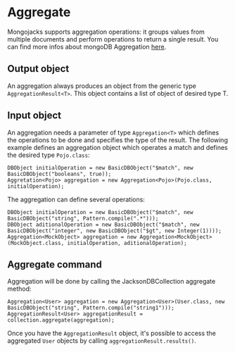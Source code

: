 Aggregate
=========

Mongojacks supports aggregation operations: it groups values from multiple documents and perform operations to return a single result. You can find more infos about mongoDB Aggregation [here](http://docs.mongodb.org/manual/aggregation/).

Output object
-------------
An aggregation always produces an object from the generic type `AggregationResult<T>`. This object contains a list of object of desired type T.

Input object
------------
An aggregation needs a parameter of type `Aggregation<T>` which defines the operations to be done and specifies the type of the result. The following example defines an aggregation object which operates a match and defines the desired type `Pojo.class`:

```
DBObject initialOperation = new BasicDBObject("$match", new BasicDBObject("booleans", true));
Aggretation<Pojo> aggregation = new Aggregation<Pojo>(Pojo.class, initialOperation);
```

The aggregation can define several operations:

```
DBObject initialOperation = new BasicDBObject("$match", new BasicDBObject("string", Pattern.compile(".*")));
DBObject aditionalOperation = new BasicDBObject("$match", new BasicDBObject("integer", new BasicDBObject("$gt", new Integer(1))));
Aggregation<MockObject> aggregation = new Aggregation<MockObject>(MockObject.class, initialOperation, aditionalOperation);
```

Aggregate command
-----------------
Aggregation will be done by calling the JacksonDBCollection aggregate method:

```
Aggregation<User> aggregation = new Aggregation<User>(User.class, new BasicDBObject("string", Pattern.compile("string1")));
AggregationResult<User> aggregationResult = collection.aggregate(aggregation);
```
Once you have the `AggregationResult` object, it's possible to access the aggregated `User` objects by calling `aggregationResult.results()`.
